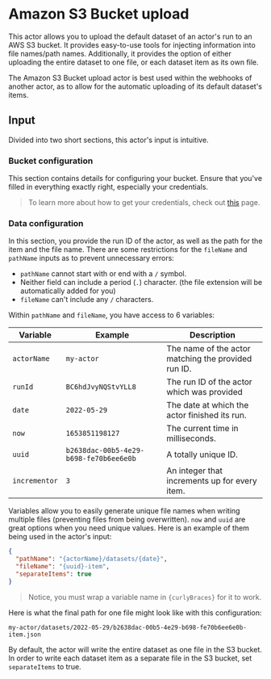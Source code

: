 # Amazon S3 Bucket upload

This actor allows you to upload the default dataset of an actor's run to an AWS S3 bucket. It provides easy-to-use tools for injecting information into file names/path names. Additionally, it provides the option of either uploading the entire dataset to one file, or each dataset item as its own file.

The Amazon S3 Bucket upload actor is best used within the webhooks of another actor, as to allow for the automatic uploading of its default dataset's items.

## Input

Divided into two short sections, this actor's input is intuitive.

### Bucket configuration

This section contains details for configuring your bucket. Ensure that you've filled in everything exactly right, especially your credentials.

> To learn more about how to get your credentials, check out [this](https://docs.aws.amazon.com/powershell/latest/userguide/pstools-appendix-sign-up.html) page.

### Data configuration

In this section, you provide the run ID of the actor, as well as the path for the item and the file name. There are some restrictions for the `fileName` and `pathName` inputs as to prevent unnecessary errors:

-   `pathName` cannot start with or end with a `/` symbol.
-   Neither field can include a period (`.`) character. (the file extension will be automatically added for you)
-   `fileName` can't include any `/` characters.

Within `pathName` and `fileName`, you have access to 6 variables:

| Variable      | Example                                | Description                                         |
| ------------- | -------------------------------------- | --------------------------------------------------- |
| `actorName`   | `my-actor`                             | The name of the actor matching the provided run ID. |
| `runId`       | `BC6hdJvyNQStvYLL8`                    | The run ID of the actor which was provided          |
| `date`        | `2022-05-29`                           | The date at which the actor finished its run.       |
| `now`         | `1653851198127`                        | The current time in milliseconds.                   |
| `uuid`        | `b2638dac-00b5-4e29-b698-fe70b6ee6e0b` | A totally unique ID.                                |
| `incrementor` | `3`                                    | An integer that increments up for every item.       |

Variables allow you to easily generate unique file names when writing multiple files (preventing files from being overwritten). `now` and `uuid` are great options when you need unique values. Here is an example of them being used in the actor's input:

```JSON
{
  "pathName": "{actorName}/datasets/{date}",
  "fileName": "{uuid}-item",
  "separateItems": true
}
```

> Notice, you must wrap a variable name in `{curlyBraces}` for it to work.

Here is what the final path for one file might look like with this configuration:

```text
my-actor/datasets/2022-05-29/b2638dac-00b5-4e29-b698-fe70b6ee6e0b-item.json
```

By default, the actor will write the entire dataset as one file in the S3 bucket. In order to write each dataset item as a separate file in the S3 bucket, set `separateItems` to true.
